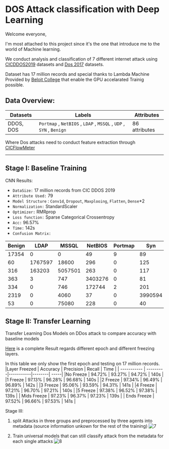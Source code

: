 # DOS Attack classification with Deep Learning
Welcome everyone,

I'm most attached to this project since it's the one that introduce me to the world of Machine learning. 

We conduct analysis and classification of 7 different internet attack using [CICDDOS2019](https://www.unb.ca/cic/datasets/ddos-2019.html) datasets and [Dos 2017](https://www.unb.ca/cic/datasets/dos-dataset.html) datasets.

Dataset has 17 million records and special thanks to Lambda Machine Provided by [Beloit College](https://www.beloit.edu/) that enable the GPU accelarated Trainig possible.

## Data Overview:
| Datasets | Labels | Attributes|
| --| --| --|
|DDOS, DOS | ```Portmap``` , ```NetBIOS``` , ```LDAP``` , ```MSSQL``` , ```UDP``` , ```SYN``` , ```Benign``` |86 attributes|

Where Dos attacks need to conduct feature extraction through [CICFlowMeter](https://github.com/CanadianInstituteForCybersecurity/CICFlowMeter)

---

## Stage I: Baseline Training
CNN Results:
* ```DataSize:``` 17 million records from CIC DDOS 2019
* ```Attribute Used:``` 79 
* ```Model Structure``` : ```Conv1d```, ```Dropout```, ```Maxplooing```, ```Flatten```, ```Dense```*2
* ```Normalization:``` StandardScaler
* ```Optimizer:``` RMRprop
* ```Loss function:``` Sparse Categorical Crossentropy
* ```Acc:``` 96.57%
* ```Time:``` 142s
* ```Confusion Matrix:```
  
|Benign | LDAP | MSSQL | NetBIOS| Portmap | Syn| UDP|
| -- | --| --| --| --| --| --|
 |17354 |  0  |  0  |  49  |  9  |  89  |  03| 
   |  60 | 1767597  |  18600  |  296   | 0   | 125  |  1    |
   |  316  | 163203 | 5057501  | 263 |   0  |  117   |178796    |
   |  363  |  3  |  747| 3403276 |  0   | 81   | 7664    |
  |   334  |  0  |  746  |  172744| 2  |  201   | 401   |
 |  2319  |  0 |   4060  |  37  |  0 |3990594   | 641    |
  |  53  |  0 |  75080 |   228  |  0   | 40 |3427634  |


## Stage II: Transfer Learning
Transfer Learning Dos Models on DDos attack to compare accuracy with baseline models

[Here](final_results.xlsx) is a complete Result regards different epoch and different freezing layers.

In this table we only show the first epoch and testing on 17 million records.
|Layer Freezed | Accuracy | Precision | Recall | Time |
| -----------  | ---------|-----------|--------| -----|
|No Freeze     | 94.72%   |  93.27%   | 94.72% | 140s |
|1 Freeze     | 97.13%   |  96.28%   | 96.68% | 140s |
|2 Freeze     | 97.34%   |  96.49%   | 96.89% | 142s |
|3 Freeze     | 95.06%   |  93.59%   | 94.31% | 141s |
|4 Freeze     | 97.21%   |  96.70%   | 97.21% | 140s |
|5 Freeze     | 97.38%   |  96.52%   | 97.38% | 139s |
| Mids Freeze     | 97.23%   |  96.37%   | 97.23% | 139s |
| Ends Freeze     | 97.52%   |  96.66%   | 97.53% | 141s |

Stage III:
1. split Attacks in three groups and preprocessed by three agents into metadata (source information unkown for the rest of the training)
![7](https://user-images.githubusercontent.com/97998419/223625440-95b8ad99-0307-4156-95c2-573bd0c7a5d4.png)


2. Train universal models that can still classify attack from the metadata for each single attacks
![8](https://user-images.githubusercontent.com/97998419/223625529-2c74d096-116e-489f-a62f-a3781b07c6b8.png)
